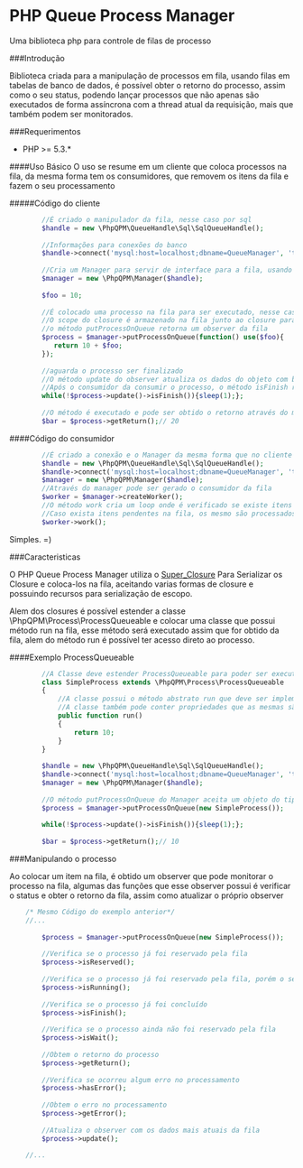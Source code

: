 # PHP Queue Process Manager
Uma biblioteca php para controle de filas de processo

###Introdução

Biblioteca criada para a manipulação de processos em fila, usando filas em tabelas de banco de dados,
é possível obter o retorno do processo, assim como o seu status, podendo lançar processos que não apenas
são executados de forma assíncrona com a thread atual da requisição, mais que também podem ser monitorados.

###Requerimentos

* PHP >= 5.3.*

####Uso Básico
O uso se resume em um cliente que coloca processos na fila, da mesma forma tem os consumidores, que 
removem os itens da fila e fazem o seu processamento

#####Código do cliente
```php
        //É criado o manipulador da fila, nesse caso por sql
        $handle = new \PhpQPM\QueueHandle\Sql\SqlQueueHandle();
        
        //Informações para conexões do banco
        $handle->connect('mysql:host=localhost;dbname=QueueManager', 'teste', 'teste');
        
        //Cria um Manager para servir de interface para a fila, usando o manipulador sql criado anteriormente
        $manager = new \PhpQPM\Manager($handle);
        
        $foo = 10;
        
        //É colocado uma processo na fila para ser executado, nesse caso um closure
        //O scope do closure é armazenado na fila junto ao closure para ser executado mais tarde
        //o método putProcessOnQueue retorna um observer da fila
        $process = $manager->putProcessOnQueue(function() use($foo){
           return 10 + $foo;
        });
        
        //aguarda o processo ser finalizado
        //O método update do observer atualiza os dados do objeto com base nos dados da fila
        //Após o consumidor da consumir o processo, o método isFinish retornará true
        while(!$process->update()->isFinish()){sleep(1);};
        
        //O método é executado e pode ser obtido o retorno através do método getReturn
        $bar = $process->getReturn();// 20
```
####Código do consumidor
```php
        //É criado a conexão e o Manager da mesma forma que no cliente
        $handle = new \PhpQPM\QueueHandle\Sql\SqlQueueHandle();
        $handle->connect('mysql:host=localhost;dbname=QueueManager', 'teste', 'teste');
        $manager = new \PhpQPM\Manager($handle);
        //Através do manager pode ser gerado o consumidor da fila
        $worker = $manager->createWorker();
        //O método work cria um loop onde é verificado se existe itens pendentes na fila
        //Caso exista itens pendentes na fila, os mesmo são processados
        $worker->work();
```

Simples. =)

###Caracteristicas

O PHP Queue Process Manager utiliza o [Super_Closure](https://github.com/jeremeamia/super_closure) Para
Serializar os Closure e coloca-los na fila, aceitando varias formas de closure e possuindo recursos para serialização de 
escopo.

Alem dos closures é possível estender a classe \PhpQPM\Process\ProcessQueueable e colocar uma classe que possui 
método run na fila, esse método será executado assim que for obtido da fila, alem do método run 
é possível ter acesso direto ao processo.

####Exemplo ProcessQueueable

```php
        //A Classe deve estender ProcessQueueable para poder ser executada na fila
        class SimpleProcess extends \PhpQPM\Process\ProcessQueueable
        {
            //A classe possui o método abstrato run que deve ser implementado com a lógica do processo
            //A classe também pode conter propriedades que as mesmas são serializados para a fila
            public function run()
            {
                return 10;
            }
        }
        
        $handle = new \PhpQPM\QueueHandle\Sql\SqlQueueHandle();
        $handle->connect('mysql:host=localhost;dbname=QueueManager', 'teste', 'teste');
        $manager = new \PhpQPM\Manager($handle);
        
        //O método putProcessOnQueue do Manager aceita um objeto do tipo ProcessQueueable
        $process = $manager->putProcessOnQueue(new SimpleProcess());
        
        while(!$process->update()->isFinish()){sleep(1);};
        
        $bar = $process->getReturn();// 10
```

###Manipulando o processo

Ao colocar um item na fila, é obtido um observer que pode monitorar o processo na fila, algumas das funções
que esse observer possui é verificar o status e obter o retorno da fila, assim como atualizar o próprio observer

```php
    /* Mesmo Código do exemplo anterior*/
    //...
        
        $process = $manager->putProcessOnQueue(new SimpleProcess());
        
        //Verifica se o processo já foi reservado pela fila
        $process->isReserved();
        
        //Verifica se o processo já foi reservado pela fila, porém o seu processamento ainda não foi concluido
        $process->isRunning();
        
        //Verifica se o processo já foi concluído
        $process->isFinish();
        
        //Verifica se o processo ainda não foi reservado pela fila
        $process->isWait();
        
        //Obtem o retorno do processo
        $process->getReturn();
        
        //Verifica se ocorreu algum erro no processamento
        $process->hasError();
        
        //Obtem o erro no processamento
        $process->getError();
        
        //Atualiza o observer com os dados mais atuais da fila
        $process->update();
        
    //...
    
```